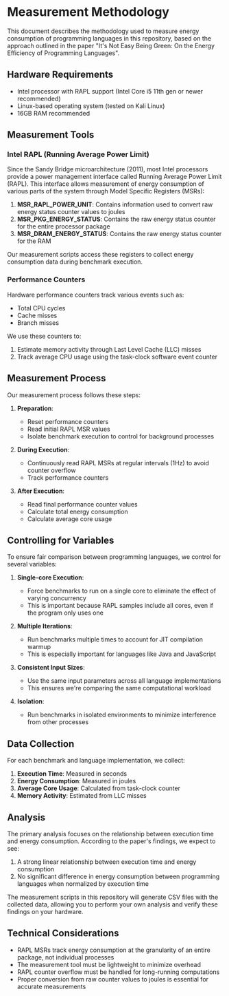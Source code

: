 # Measurement Methodology

This document describes the methodology used to measure energy consumption of programming languages in this repository, based on the approach outlined in the paper "It's Not Easy Being Green: On the Energy Efficiency of Programming Languages".

## Hardware Requirements

- Intel processor with RAPL support (Intel Core i5 11th gen or newer recommended)
- Linux-based operating system (tested on Kali Linux)
- 16GB RAM recommended

## Measurement Tools

### Intel RAPL (Running Average Power Limit)

Since the Sandy Bridge microarchitecture (2011), most Intel processors provide a power management interface called Running Average Power Limit (RAPL). This interface allows measurement of energy consumption of various parts of the system through Model Specific Registers (MSRs):

1. **MSR_RAPL_POWER_UNIT**: Contains information used to convert raw energy status counter values to joules
2. **MSR_PKG_ENERGY_STATUS**: Contains the raw energy status counter for the entire processor package
3. **MSR_DRAM_ENERGY_STATUS**: Contains the raw energy status counter for the RAM

Our measurement scripts access these registers to collect energy consumption data during benchmark execution.

### Performance Counters

Hardware performance counters track various events such as:
- Total CPU cycles
- Cache misses
- Branch misses

We use these counters to:
1. Estimate memory activity through Last Level Cache (LLC) misses
2. Track average CPU usage using the task-clock software event counter

## Measurement Process

Our measurement process follows these steps:

1. **Preparation**:
   - Reset performance counters
   - Read initial RAPL MSR values
   - Isolate benchmark execution to control for background processes

2. **During Execution**:
   - Continuously read RAPL MSRs at regular intervals (1Hz) to avoid counter overflow
   - Track performance counters

3. **After Execution**:
   - Read final performance counter values
   - Calculate total energy consumption
   - Calculate average core usage

## Controlling for Variables

To ensure fair comparison between programming languages, we control for several variables:

1. **Single-core Execution**:
   - Force benchmarks to run on a single core to eliminate the effect of varying concurrency
   - This is important because RAPL samples include all cores, even if the program only uses one

2. **Multiple Iterations**:
   - Run benchmarks multiple times to account for JIT compilation warmup
   - This is especially important for languages like Java and JavaScript

3. **Consistent Input Sizes**:
   - Use the same input parameters across all language implementations
   - This ensures we're comparing the same computational workload

4. **Isolation**:
   - Run benchmarks in isolated environments to minimize interference from other processes

## Data Collection

For each benchmark and language implementation, we collect:

1. **Execution Time**: Measured in seconds
2. **Energy Consumption**: Measured in joules
3. **Average Core Usage**: Calculated from task-clock counter
4. **Memory Activity**: Estimated from LLC misses

## Analysis

The primary analysis focuses on the relationship between execution time and energy consumption. According to the paper's findings, we expect to see:

1. A strong linear relationship between execution time and energy consumption
2. No significant difference in energy consumption between programming languages when normalized by execution time

The measurement scripts in this repository will generate CSV files with the collected data, allowing you to perform your own analysis and verify these findings on your hardware.

## Technical Considerations

- RAPL MSRs track energy consumption at the granularity of an entire package, not individual processes
- The measurement tool must be lightweight to minimize overhead
- RAPL counter overflow must be handled for long-running computations
- Proper conversion from raw counter values to joules is essential for accurate measurements
